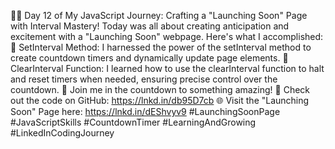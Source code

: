 🌟🚀 Day 12 of My JavaScript Journey: Crafting a "Launching Soon" Page with Interval Mastery!
Today was all about creating anticipation and excitement with a "Launching Soon" webpage. Here's what I accomplished:
🔵 SetInterval Method: I harnessed the power of the setInterval method to create countdown timers and dynamically update page elements.
🔴 ClearInterval Function: I learned how to use the clearInterval function to halt and reset timers when needed, ensuring precise control over the countdown.
🚀 Join me in the countdown to something amazing!
🔗 Check out the code on GitHub: https://lnkd.in/db95D7cb
🌐 Visit the "Launching Soon" Page here: https://lnkd.in/dEShvyv9
#LaunchingSoonPage #JavaScriptSkills #CountdownTimer #LearningAndGrowing #LinkedInCodingJourney